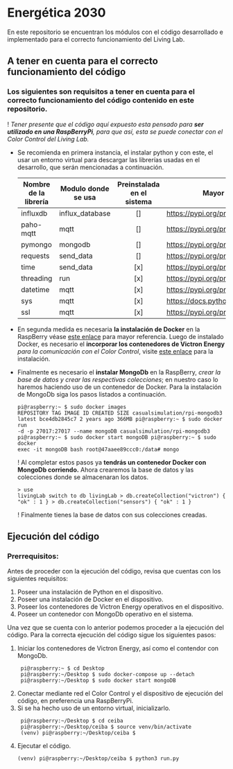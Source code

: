 # Energética 2030
En este repositorio se encuentran los módulos con el código desarrollado e implementado para el correcto funcionamiento del Living Lab.

## A tener en cuenta para el correcto funcionamiento del código
### Los siguientes son requisitos a tener en cuenta para el correcto funcionamiento del código contenido en este repositorio.
! *Tener presente que el código aquí expuesto esta pensado para **ser utilizado en una RaspBerryPi**, para que así, esta se puede conectar con el Color Control del Living Lab.*
* Se recomienda en primera instancia, el instalar python y con este, el usar un entorno virtual para descargar las librerías usadas en el desarrollo, que serán mencionadas a continuación.
	
	| Nombre de la librería | Modulo donde se usa | Preinstalada en el sistema |Mayor información|
	|------------------------- | ------------------------- 	| ----------------------------- | --------------------- |
	| influxdb                      | influx_database				|<center>[]</center>        |https://pypi.org/project/influxdb/
	| paho-mqtt                 | mqtt                             	|<center>[]</center>        | https://pypi.org/project/paho-mqtt/
	| pymongo					 | mongodb							|<center>[]</center>        | https://pypi.org/project/pymongo/
	| requests					 | send_data				 		|<center>[]</center>        | https://pypi.org/project/requests/
	| time 							 | send_data                      	|<center>[x]</center>		 | https://pypi.org/project/python-time/
	| threading					 | run								    |<center>[x]</center>      | https://pypi.org/project/threaded/
	| datetime					 | mqtt									|<center>[x]</center>      | https://pypi.org/project/DateTime/
	| sys								 | mqtt				      	  	 	 	|<center>[x]</center>      | https://docs.python.org/3/library/sys.html
	| ssl 				  	  	 	 	 | mqtt 	  	 	 	 	  	 		|<center>[x]</center>      | https://pypi.org/project/ssl/

* En segunda medida es necesaria **la instalación de Docker** en la RaspBerry véase [este enlace](https://blog.desdelinux.net/como-instalar-docker-en-raspberry-pi-con-raspbian/) para mayor referencia. Luego de instalado Docker, es necesario el **incorporar los contenedores de Victron Energy** *para la comunicación con el Color Control*, visite [este enlace](https://github.com/victronenergy/venus-docker-grafana) para la instalación. 
* Finalmente es necesario el **instalar MongoDb** en la RaspBerry, *crear la base de datos y crear las respectivas colecciones*; en nuestro caso lo haremos haciendo uso de un contenedor de Docker. Para la instalación de MongoDb siga los pasos listados a continuación. 
		<pre><code>pi@raspberry:~ $ sudo docker images
		REPOSITORY 					   TAG		IMAGE ID		CREATED			SIZE
		casualsimulation/rpi-mongodb3  latest   bce4db2845c7    2 years ago     366MB
		pi@raspberry:~ $ sudo docker run -d -p 27017:27017 --name mongoDB casualsimulation/rpi-mongodb3 
		pi@raspberry:~ $ sudo docker start mongoDB
		pi@raspberry:~ $ sudo docker exec -it mongoDB bash
		root@47aaee89ccc0:/data# mongo</code></pre>
		! Al completar estos pasos ya **tendrás un contenedor Docker con MongoDb corriendo.** Ahora crearemos la base de datos y las colecciones donde se almacenaran los datos.
		<pre><code>\> use livingLab 
		switch to db livingLab
		\> db.createCollection("victron")
		{ "ok" : 1 }
		\> db.createCollection("sensors")
		{ "ok" : 1 }</code></pre>
		! Finalmente tienes la base de datos con sus colecciones creadas.
		
## Ejecución del código
### Prerrequisitos:
Antes de proceder con la ejecución del código, revisa que cuentas con los siguientes requisitos:

1. Poseer una instalación de Python en el dispositivo. 
2. Poseer una instalación de Docker en el dispositivo.
3. Poseer los contenedores de Victron Energy operativos en el dispositivo.
4. Poseer un contenedor con MongoDb operativo en el sistema.

Una vez que se cuenta con lo anterior podemos proceder a la ejecución del código. Para la correcta ejecución del código sigue los siguientes pasos:

1. Iniciar los contenedores de Victron Energy, así como el contendor con MongoDb.
	<pre><code> pi@raspberry:~ $ cd Desktop
	pi@raspberry:~/Desktop $ sudo docker-compose up --detach
	pi@raspberry:~/Desktop $ sudo docker start mongoDB</code></pre>
2. Conectar mediante red el Color Control y el dispositivo de ejecución del código, en preferencia una RaspBerryPi.
3. Si se ha hecho uso de un entorno virtual, inicializarlo.
	<pre><code> pi@raspberry:~/Desktop $ cd ceiba
	pi@raspberry:~/Desktop/ceiba $ source venv/bin/activate
	(venv) pi@raspberry:~/Desktop/ceiba $</code></pre>
4. Ejecutar el código.
	<pre><code>(venv) pi@raspberry:~/Desktop/ceiba $ python3 run.py</code></pre>

